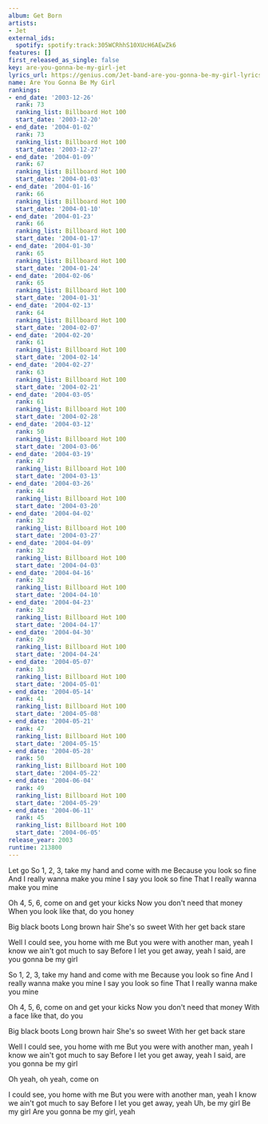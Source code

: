 ```yaml
---
album: Get Born
artists:
- Jet
external_ids:
  spotify: spotify:track:305WCRhhS10XUcH6AEwZk6
features: []
first_released_as_single: false
key: are-you-gonna-be-my-girl-jet
lyrics_url: https://genius.com/Jet-band-are-you-gonna-be-my-girl-lyrics
name: Are You Gonna Be My Girl
rankings:
- end_date: '2003-12-26'
  rank: 73
  ranking_list: Billboard Hot 100
  start_date: '2003-12-20'
- end_date: '2004-01-02'
  rank: 73
  ranking_list: Billboard Hot 100
  start_date: '2003-12-27'
- end_date: '2004-01-09'
  rank: 67
  ranking_list: Billboard Hot 100
  start_date: '2004-01-03'
- end_date: '2004-01-16'
  rank: 66
  ranking_list: Billboard Hot 100
  start_date: '2004-01-10'
- end_date: '2004-01-23'
  rank: 66
  ranking_list: Billboard Hot 100
  start_date: '2004-01-17'
- end_date: '2004-01-30'
  rank: 65
  ranking_list: Billboard Hot 100
  start_date: '2004-01-24'
- end_date: '2004-02-06'
  rank: 65
  ranking_list: Billboard Hot 100
  start_date: '2004-01-31'
- end_date: '2004-02-13'
  rank: 64
  ranking_list: Billboard Hot 100
  start_date: '2004-02-07'
- end_date: '2004-02-20'
  rank: 61
  ranking_list: Billboard Hot 100
  start_date: '2004-02-14'
- end_date: '2004-02-27'
  rank: 63
  ranking_list: Billboard Hot 100
  start_date: '2004-02-21'
- end_date: '2004-03-05'
  rank: 61
  ranking_list: Billboard Hot 100
  start_date: '2004-02-28'
- end_date: '2004-03-12'
  rank: 50
  ranking_list: Billboard Hot 100
  start_date: '2004-03-06'
- end_date: '2004-03-19'
  rank: 47
  ranking_list: Billboard Hot 100
  start_date: '2004-03-13'
- end_date: '2004-03-26'
  rank: 44
  ranking_list: Billboard Hot 100
  start_date: '2004-03-20'
- end_date: '2004-04-02'
  rank: 32
  ranking_list: Billboard Hot 100
  start_date: '2004-03-27'
- end_date: '2004-04-09'
  rank: 32
  ranking_list: Billboard Hot 100
  start_date: '2004-04-03'
- end_date: '2004-04-16'
  rank: 32
  ranking_list: Billboard Hot 100
  start_date: '2004-04-10'
- end_date: '2004-04-23'
  rank: 32
  ranking_list: Billboard Hot 100
  start_date: '2004-04-17'
- end_date: '2004-04-30'
  rank: 29
  ranking_list: Billboard Hot 100
  start_date: '2004-04-24'
- end_date: '2004-05-07'
  rank: 33
  ranking_list: Billboard Hot 100
  start_date: '2004-05-01'
- end_date: '2004-05-14'
  rank: 41
  ranking_list: Billboard Hot 100
  start_date: '2004-05-08'
- end_date: '2004-05-21'
  rank: 47
  ranking_list: Billboard Hot 100
  start_date: '2004-05-15'
- end_date: '2004-05-28'
  rank: 50
  ranking_list: Billboard Hot 100
  start_date: '2004-05-22'
- end_date: '2004-06-04'
  rank: 49
  ranking_list: Billboard Hot 100
  start_date: '2004-05-29'
- end_date: '2004-06-11'
  rank: 45
  ranking_list: Billboard Hot 100
  start_date: '2004-06-05'
release_year: 2003
runtime: 213800
---
```

Let go
So 1, 2, 3, take my hand and come with me
Because you look so fine
And I really wanna make you mine
I say you look so fine
That I really wanna make you mine


Oh 4, 5, 6, come on and get your kicks
Now you don't need that money
When you look like that, do you honey


Big black boots
Long brown hair
She's so sweet
With her get back stare


Well I could see, you home with me
But you were with another man, yeah
I know we ain't got much to say
Before I let you get away, yeah
I said, are you gonna be my girl


So 1, 2, 3, take my hand and come with me
Because you look so fine
And I really wanna make you mine
I say you look so fine
That I really wanna make you mine


Oh 4, 5, 6, come on and get your kicks
Now you don't need that money
With a face like that, do you


Big black boots
Long brown hair
She's so sweet
With her get back stare


Well I could see, you home with me
But you were with another man, yeah
I know we ain't got much to say
Before I let you get away, yeah
I said, are you gonna be my girl


Oh yeah, oh yeah, come on


I could see, you home with me
But you were with another man, yeah
I know we ain't got much to say
Before I let you get away, yeah
Uh, be my girl
Be my girl
Are you gonna be my girl, yeah
